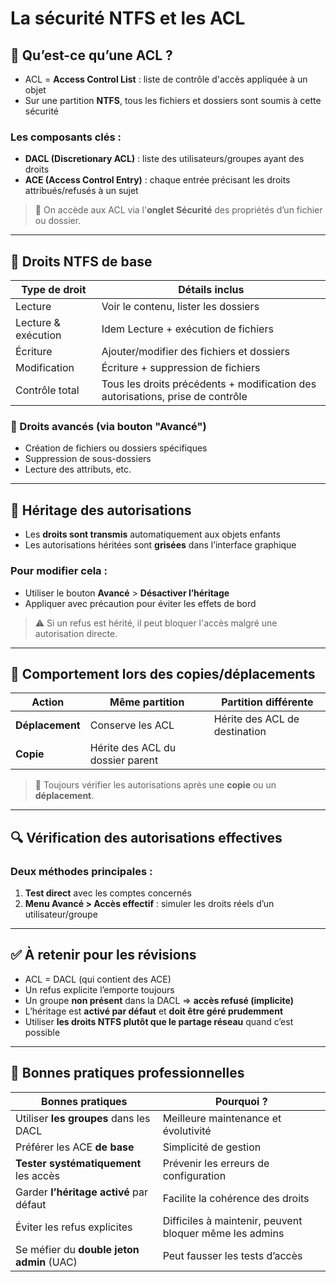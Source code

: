 # La sécurité NTFS et les ACL

## 🔐 Qu’est-ce qu’une ACL ?

- ACL = **Access Control List** : liste de contrôle d'accès appliquée à un objet
- Sur une partition **NTFS**, tous les fichiers et dossiers sont soumis à cette sécurité

### Les composants clés :

- **DACL (Discretionary ACL)** : liste des utilisateurs/groupes ayant des droits
- **ACE (Access Control Entry)** : chaque entrée précisant les droits attribués/refusés à un sujet

> 📌 On accède aux ACL via l'**onglet Sécurité** des propriétés d’un fichier ou dossier.

---

## 🧩 Droits NTFS de base

|Type de droit|Détails inclus|
|---|---|
|Lecture|Voir le contenu, lister les dossiers|
|Lecture & exécution|Idem Lecture + exécution de fichiers|
|Écriture|Ajouter/modifier des fichiers et dossiers|
|Modification|Écriture + suppression de fichiers|
|Contrôle total|Tous les droits précédents + modification des autorisations, prise de contrôle|

### 🔸 Droits avancés (via bouton "Avancé")

- Création de fichiers ou dossiers spécifiques
- Suppression de sous-dossiers
- Lecture des attributs, etc.

---

## 🧬 Héritage des autorisations

- Les **droits sont transmis** automatiquement aux objets enfants
- Les autorisations héritées sont **grisées** dans l’interface graphique

### Pour modifier cela :

- Utiliser le bouton **Avancé** > **Désactiver l’héritage**
- Appliquer avec précaution pour éviter les effets de bord

> ⚠️ Si un refus est hérité, il peut bloquer l'accès malgré une autorisation directe.

---

## 🔄 Comportement lors des copies/déplacements

|Action|Même partition|Partition différente|
|---|---|---|
|**Déplacement**|Conserve les ACL|Hérite des ACL de destination|
|**Copie**|Hérite des ACL du dossier parent||

> 📌 Toujours vérifier les autorisations après une **copie** ou un **déplacement**.

---

## 🔍 Vérification des autorisations effectives

### Deux méthodes principales :

1. **Test direct** avec les comptes concernés
2. **Menu Avancé > Accès effectif** : simuler les droits réels d’un utilisateur/groupe

---

## ✅ À retenir pour les révisions

- ACL = DACL (qui contient des ACE)
- Un refus explicite l’emporte toujours
- Un groupe **non présent** dans la DACL ⇒ **accès refusé (implicite)**
- L’héritage est **activé par défaut** et **doit être géré prudemment**
- Utiliser **les droits NTFS plutôt que le partage réseau** quand c’est possible

---

## 📌 Bonnes pratiques professionnelles

|Bonnes pratiques|Pourquoi ?|
|---|---|
|Utiliser **les groupes** dans les DACL|Meilleure maintenance et évolutivité|
|Préférer les ACE **de base**|Simplicité de gestion|
|**Tester systématiquement** les accès|Prévenir les erreurs de configuration|
|Garder **l’héritage activé** par défaut|Facilite la cohérence des droits|
|Éviter les refus explicites|Difficiles à maintenir, peuvent bloquer même les admins|
|Se méfier du **double jeton admin** (UAC)|Peut fausser les tests d’accès|
